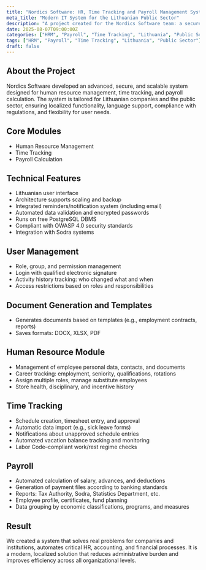 ```yaml
---
title: "Nordics Software: HR, Time Tracking and Payroll Management System"
meta_title: "Modern IT System for the Lithuanian Public Sector"
description: "A project created for the Nordics Software team: a secure, scalable HR management system with payroll and time tracking."
date: 2025-08-07T09:00:00Z
categories: ["HRM", "Payroll", "Time Tracking", "Lithuania", "Public Sector"]
tags: ["HRM", "Payroll", "Time Tracking", "Lithuania", "Public Sector"]
draft: false
---
```


## About the Project

Nordics Software developed an advanced, secure, and scalable system designed for human resource management, time tracking, and payroll calculation. The system is tailored for Lithuanian companies and the public sector, ensuring localized functionality, language support, compliance with regulations, and flexibility for user needs.

## Core Modules

- Human Resource Management  
- Time Tracking  
- Payroll Calculation  

## Technical Features

- Lithuanian user interface  
- Architecture supports scaling and backup  
- Integrated reminders/notification system (including email)  
- Automated data validation and encrypted passwords  
- Runs on free PostgreSQL DBMS  
- Compliant with OWASP 4.0 security standards  
- Integration with Sodra systems  

## User Management

- Role, group, and permission management  
- Login with qualified electronic signature  
- Activity history tracking: who changed what and when  
- Access restrictions based on roles and responsibilities  

## Document Generation and Templates

- Generates documents based on templates (e.g., employment contracts, reports)  
- Saves formats: DOCX, XLSX, PDF  

## Human Resource Module

- Management of employee personal data, contacts, and documents  
- Career tracking: employment, seniority, qualifications, rotations  
- Assign multiple roles, manage substitute employees  
- Store health, disciplinary, and incentive history  

## Time Tracking

- Schedule creation, timesheet entry, and approval  
- Automatic data import (e.g., sick leave forms)  
- Notifications about unapproved schedule entries  
- Automated vacation balance tracking and monitoring  
- Labor Code–compliant work/rest regime checks  

## Payroll

- Automated calculation of salary, advances, and deductions  
- Generation of payment files according to banking standards  
- Reports: Tax Authority, Sodra, Statistics Department, etc.  
- Employee profile, certificates, fund planning  
- Data grouping by economic classifications, programs, and measures  

## Result

We created a system that solves real problems for companies and institutions, automates critical HR, accounting, and financial processes. It is a modern, localized solution that reduces administrative burden and improves efficiency across all organizational levels.
